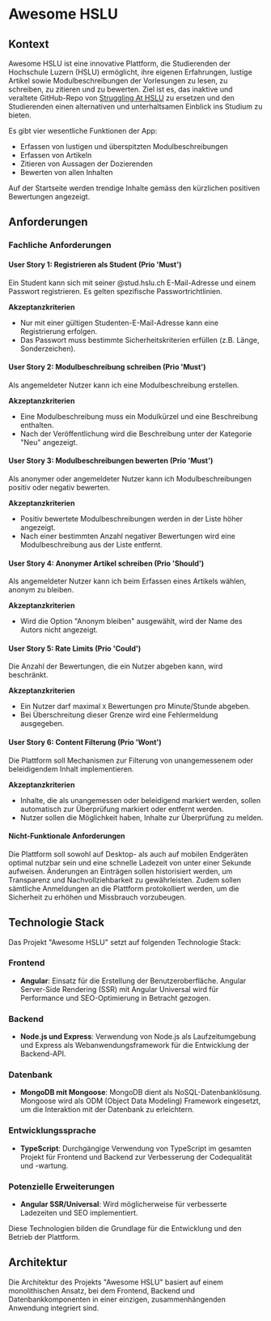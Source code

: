 # Awesome HSLU

## Kontext
Awesome HSLU ist eine innovative Plattform, die Studierenden der Hochschule Luzern (HSLU) ermöglicht, ihre eigenen Erfahrungen, lustige Artikel sowie Modulbeschreibungen der Vorlesungen zu lesen, zu schreiben, zu zitieren und zu bewerten. Ziel ist es, das inaktive und veraltete GitHub-Repo von [Struggling At HSLU](https://github.com/struggling-at-hslu/observations/tree/master) zu ersetzen und den Studierenden einen alternativen und unterhaltsamen Einblick ins Studium zu bieten.

Es gibt vier wesentliche Funktionen der App:
- Erfassen von lustigen und überspitzten Modulbeschreibungen
- Erfassen von Artikeln
- Zitieren von Aussagen der Dozierenden
- Bewerten von allen Inhalten

Auf der Startseite werden trendige Inhalte gemäss den kürzlichen positiven Bewertungen angezeigt.

## Anforderungen
### Fachliche Anforderungen
#### User Story 1: Registrieren als Student (Prio 'Must')
Ein Student kann sich mit seiner @stud.hslu.ch E-Mail-Adresse und einem Passwort registrieren. Es gelten spezifische Passwortrichtlinien.

**Akzeptanzkriterien**
* Nur mit einer gültigen Studenten-E-Mail-Adresse kann eine Registrierung erfolgen.
* Das Passwort muss bestimmte Sicherheitskriterien erfüllen (z.B. Länge, Sonderzeichen).

#### User Story 2: Modulbeschreibung schreiben (Prio 'Must')
Als angemeldeter Nutzer kann ich eine Modulbeschreibung erstellen.

**Akzeptanzkriterien**
* Eine Modulbeschreibung muss ein Modulkürzel und eine Beschreibung enthalten.
* Nach der Veröffentlichung wird die Beschreibung unter der Kategorie "Neu" angezeigt.

#### User Story 3: Modulbeschreibungen bewerten (Prio 'Must')
Als anonymer oder angemeldeter Nutzer kann ich Modulbeschreibungen positiv oder negativ bewerten.

**Akzeptanzkriterien**
* Positiv bewertete Modulbeschreibungen werden in der Liste höher angezeigt.
* Nach einer bestimmten Anzahl negativer Bewertungen wird eine Modulbeschreibung aus der Liste entfernt.

#### User Story 4: Anonymer Artikel schreiben (Prio 'Should')
Als angemeldeter Nutzer kann ich beim Erfassen eines Artikels wählen, anonym zu bleiben.

**Akzeptanzkriterien**
* Wird die Option "Anonym bleiben" ausgewählt, wird der Name des Autors nicht angezeigt.

#### User Story 5: Rate Limits (Prio 'Could')
Die Anzahl der Bewertungen, die ein Nutzer abgeben kann, wird beschränkt.

**Akzeptanzkriterien**
* Ein Nutzer darf maximal `X` Bewertungen pro Minute/Stunde abgeben.
* Bei Überschreitung dieser Grenze wird eine Fehlermeldung ausgegeben.

#### User Story 6: Content Filterung (Prio 'Wont')
Die Plattform soll Mechanismen zur Filterung von unangemessenem oder beleidigendem Inhalt implementieren.

**Akzeptanzkriterien**
* Inhalte, die als unangemessen oder beleidigend markiert werden, sollen automatisch zur Überprüfung markiert oder entfernt werden.
* Nutzer sollen die Möglichkeit haben, Inhalte zur Überprüfung zu melden.

#### Nicht-Funktionale Anforderungen
Die Plattform soll sowohl auf Desktop- als auch auf mobilen Endgeräten optimal nutzbar sein und eine schnelle Ladezeit von unter einer Sekunde aufweisen. Änderungen an Einträgen sollen historisiert werden, um Transparenz und Nachvollziehbarkeit zu gewährleisten. Zudem sollen sämtliche Anmeldungen an die Plattform protokolliert werden, um die Sicherheit zu erhöhen und Missbrauch vorzubeugen.

## Technologie Stack
Das Projekt "Awesome HSLU" setzt auf folgenden Technologie Stack:

### Frontend
- **Angular**: Einsatz für die Erstellung der Benutzeroberfläche. Angular Server-Side Rendering (SSR) mit Angular Universal wird für Performance und SEO-Optimierung in Betracht gezogen.

### Backend
- **Node.js und Express**: Verwendung von Node.js als Laufzeitumgebung und Express als Webanwendungsframework für die Entwicklung der Backend-API.

### Datenbank
- **MongoDB mit Mongoose**: MongoDB dient als NoSQL-Datenbanklösung. Mongoose wird als ODM (Object Data Modeling) Framework eingesetzt, um die Interaktion mit der Datenbank zu erleichtern.

### Entwicklungssprache
- **TypeScript**: Durchgängige Verwendung von TypeScript im gesamten Projekt für Frontend und Backend zur Verbesserung der Codequalität und -wartung.

### Potenzielle Erweiterungen
- **Angular SSR/Universal**: Wird möglicherweise für verbesserte Ladezeiten und SEO implementiert.

Diese Technologien bilden die Grundlage für die Entwicklung und den Betrieb der Plattform.

## Architektur
Die Architektur des Projekts "Awesome HSLU" basiert auf einem monolithischen Ansatz, bei dem Frontend, Backend und Datenbankkomponenten in einer einzigen, zusammenhängenden Anwendung integriert sind.